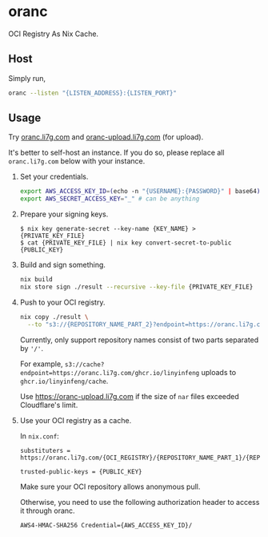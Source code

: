 # oranc

OCI Registry As Nix Cache.

## Host

Simply run,

```bash
oranc --listen "{LISTEN_ADDRESS}:{LISTEN_PORT}"
```

## Usage

Try [oranc.li7g.com](https://oranc.li7g.com) and [oranc-upload.li7g.com](https://oranc-upload.li7g.com) (for upload).

It's better to self-host an instance. If you do so, please replace all `oranc.li7g.com` below with your instance.

1. Set your credentials.

   ```bash
   export AWS_ACCESS_KEY_ID=(echo -n "{USERNAME}:{PASSWORD}" | base64)
   export AWS_SECRET_ACCESS_KEY="_" # can be anything
   ```

2. Prepare your signing keys.

   ```console
   $ nix key generate-secret --key-name {KEY_NAME} > {PRIVATE_KEY_FILE}
   $ cat {PRIVATE_KEY_FILE} | nix key convert-secret-to-public
   {PUBLIC_KEY}
   ```

3. Build and sign something.

   ```bash
   nix build
   nix store sign ./result --recursive --key-file {PRIVATE_KEY_FILE}
   ```

4. Push to your OCI registry.

   ```bash
   nix copy ./result \
     --to "s3://{REPOSITORY_NAME_PART_2}?endpoint=https://oranc.li7g.com/{OCI_REGISTRY}/{REPOSITORY_NAME_PART_1}"
   ```

   Currently, only support repository names consist of two parts separated by `'/'`.

   For example, `s3://cache?endpoint=https://oranc.li7g.com/ghcr.io/linyinfeng` uploads to `ghcr.io/linyinfeng/cache`.

   Use <https://oranc-upload.li7g.com> if the size of `nar` files exceeded Cloudflare's limit.

5. Use your OCI registry as a cache.

   In `nix.conf`:

   ```text
   substituters = https://oranc.li7g.com/{OCI_REGISTRY}/{REPOSITORY_NAME_PART_1}/{REPOSITORY_NAME_PART_2}

   trusted-public-keys = {PUBLIC_KEY}
   ```

   Make sure your OCI repository allows anonymous pull.

   Otherwise, you need to use the following authorization header to access it through oranc.

   ```text
   AWS4-HMAC-SHA256 Credential={AWS_ACCESS_KEY_ID}/
   ```
